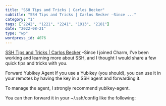 ```yaml
---
title: "SSH Tips and Tricks | Carlos Becker"
subtitle: "SSH Tips and Tricks | Carlos Becker –Since ..."
category: "1"
tags: ["2242", "1221", "2241", "1913", "2181"]
date: "2022-08-21"
type: "wp"
wordpress_id: 4076
---
```

[ SSH Tips and Tricks | Carlos Becker]( https://carlosbecker.dev/posts/ssh-tips-and-tricks/) –Since I joined Charm, I’ve been working and learning more about SSH, and I thought I would share a few quick tips and tricks with you.

Forward Yubikey Agent If you use a Yubikey (you should), you can use it in your remotes by having the key in a SSH agent and forwarding it.

To manage the agent, I strongly recommend yubikey-agent.

You can then forward it in your ~/.ssh/config like the following: